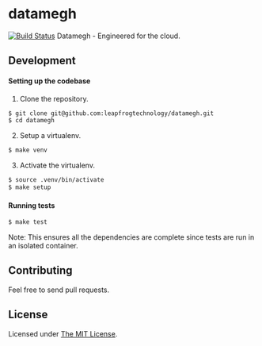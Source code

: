 # datamegh
[![Build Status](https://travis-ci.org/leapfrogtechnology/datamegh.svg?branch=master)](https://travis-ci.org/leapfrogtechnology/datamegh)
Datamegh - Engineered for the cloud.

## Development

#### Setting up the codebase

1. Clone the repository.

```bash
$ git clone git@github.com:leapfrogtechnology/datamegh.git
$ cd datamegh
```

2. Setup a virtualenv.

```bash
$ make venv
```

3. Activate the virtualenv.

```bash
$ source .venv/bin/activate
$ make setup
```

#### Running tests

```bash
$ make test
```

Note: This ensures all the dependencies are complete since tests are run in an isolated container.

## Contributing

Feel free to send pull requests.

## License

Licensed under [The MIT License](LICENSE).
